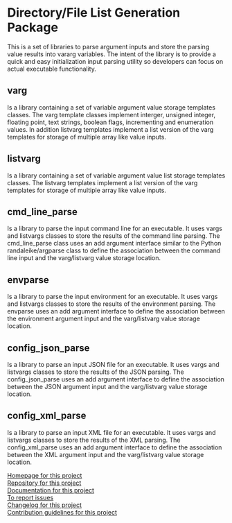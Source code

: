 # Directory/File List Generation Package

This is a set of libraries to parse argument inputs and store the parsing value results into 
vararg variables.  The intent of the library is to provide a quick and easy initialization 
input parsing utility so developers can focus on actual executable functionality.<br>
## varg
Is a library containing a set of variable argument value storage templates classes.  The varg 
template classes implement interger, unsigned integer, floating point, text strings, boolean flags,
incrementing and enumeration values.  In addition listvarg templates implement a list version of 
the varg templates for storage of multiple array like value inputs.
## listvarg
Is a library containing a set of variable argument value list storage templates classes. The 
listvarg templates implement a list version of the varg templates for storage of multiple 
array like value inputs.
## cmd_line_parse
Is a library to parse the input command line for an executable.  It uses vargs and listvargs classes
to store the results of the command line parsing.  The cmd_line_parse class uses an add argument 
interface similar to the Python randaleike/argparse class to define the association between the command line 
input and the varg/listvarg value storage location.
## envparse
Is a library to parse the input environment for an executable.  It uses vargs and listvargs classes
to store the results of the environment parsing.  The envparse uses an add argument interface to 
define the association between the environment argument input and the varg/listvarg value storage
location.
## config_json_parse
Is a library to parse an input JSON file for an executable.  It uses vargs and listvargs classes
to store the results of the JSON parsing.  The config_json_parse uses an add argument interface to 
define the association between the JSON argument input and the varg/listvarg value storage
location.
## config_xml_parse
Is a library to parse an input XML file for an executable.  It uses vargs and listvargs classes
to store the results of the XML parsing.  The config_xml_parse uses an add argument interface to 
define the association between the XML argument input and the varg/listvarg value storage
location.

[Homepage for this project](https://github.com/randaleike/argparse)<br>
[Repository for this project](https://github.com/randaleike/randaleike/argparse)<br>
[Documentation for this project](https://github.com/randaleike/argparse/doc)<br>
[To report issues](https://github.com/randaleike/argparse/issues)<br>
[Changelog for this project](https://github.com/randaleike/argparse/CHANGELOG.md)<br>
[Contribution guidelines for this project](https://github.com/randaleike/argparse/CONTRIBUTING.md)<br>